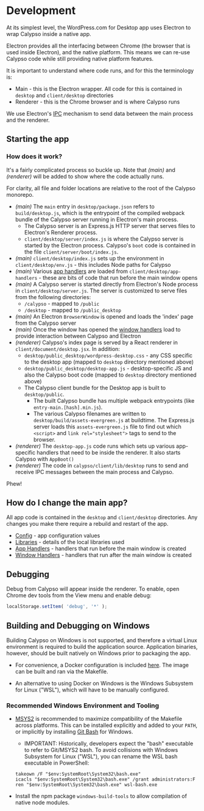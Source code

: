 # Development

At its simplest level, the WordPress.com for Desktop app uses Electron to wrap Calypso inside a native app.

Electron provides all the interfacing between Chrome (the browser that is used inside Electron), and the native platform. This means we can re-use Calypso code while still providing native platform features.

It is important to understand where code runs, and for this the terminology is:

- Main - this is the Electron wrapper. All code for this is contained in `desktop` and `client/desktop` directories
- Renderer - this is the Chrome browser and is where Calypso runs

We use Electron's [IPC](https://github.com/atom/electron/blob/master/docs/api/ipc-main.md) mechanism to send data between the main process and the renderer.

## Starting the app

### How does it work?

It's a fairly complicated process so buckle up. Note that *(main)* and *(renderer)* will be added to show where the code actually runs.

For clarity, all file and folder locations are relative to the root of the Calypso monorepo.

- *(main)* The `main` entry in `desktop/package.json` refers to `build/desktop.js`, which is the entrypoint of the compiled webpack bundle of the Calypso server running in Electron's main process.
  - The Calypso server is an Express.js HTTP server that serves files to Electron's Renderer process.
  - `client/desktop/server/index.js` is where the Calypso server is started by the Electron process. Calypso's `boot` code is contained in the file `client/server/boot/index.js`.
- *(main)* `client/desktop/index.js` sets up the environment in `client/desktop/env.js` - this includes Node paths for Calypso
- *(main)* Various [app handlers](../../client/desktop/app-handlers/README.md) are loaded from `client/desktop/app-handlers` - these are bits of code that run before the main window opens
- *(main)* A Calypso server is started directly from Electron's Node process in `client/desktop/server.js`. The server is customized to serve files from the following directories:
  - `/calypso` - mapped to `/public`
  - `/desktop` - mapped to `/public_desktop`
- *(main)* An Electron `BrowserWindow` is opened and loads the 'index' page from the Calypso server
- *(main)* Once the window has opened the [window handlers](../../client/desktop/window-handlers/README.md) load to provide interaction between Calypso and Electron
- *(renderer)* Calypso's index page is served by a React renderer in `client/document/desktop.jsx`. In addition:
  - `desktop/public_desktop/wordpress-desktop.css` - any CSS specific to the desktop app (mapped to `desktop` directory mentioned above)
  - `desktop/public_desktop/desktop-app.js` - desktop-specific JS and also the Calypso boot code (mapped to `desktop` directory mentioned above)
  - The Calypso client bundle for the Desktop app is built to `desktop/public`.
    - The built Calypso bundle has multiple webpack entrypoints (like `entry-main.[hash].min.js`).
    - The various Calypso filenames are written to `desktop/build/assets-evergreen.js` at buildtime. The Express.js server loads this `assets-evergreen.js` file to find out which `<script>` and `link rel="stylesheet">` tags to send to the browser.
- *(renderer)* The `desktop-app.js` code runs which sets up various app-specific handlers that need to be inside the renderer. It also starts Calypso with `AppBoot()`
- *(renderer)* The code in `calypso/client/lib/desktop` runs to send and receive IPC messages between the main process and Calypso.

Phew!

## How do I change the main app?

All app code is contained in the `desktop` and `client/desktop` directories. Any changes you make there require a rebuild and restart of the app.

- [Config](../desktop-config/README.md) - app configuration values
- [Libraries](../../client/desktop/lib/README.md) - details of the local libraries used
- [App Handlers](../../client/desktop/app-handlers/README.md) - handlers that run before the main window is created
- [Window Handlers](../../client/desktop/window-handlers/README.md) - handlers that run after the main window is created

## Debugging

Debug from Calypso will appear inside the renderer. To enable, open Chrome dev tools from the View menu and enable debug:

```js
localStorage.setItem( 'debug', '*' );
```

## Building and Debugging on Windows

Building Calypso on Windows is not supported, and therefore a virtual Linux environment is required to build the application source. Application binaries, however, should be built natively on Windows prior to packaging the app.

- For convenience, a Docker configuration is included [here](../Dockerfile). The image can be built and ran via the Makefile.

- An alternative to using Docker on Windows is the Windows Subsystem for Linux ("WSL"), which will have to be manually configured.

### Recommended Windows Environment and Tooling

- [MSYS2](https://www.msys2.org/) is recommended to maximize compatibility of the Makefile across platforms. This can be installed explicitly and added to your `PATH`, or implicitly by installing [Git Bash](https://gitforwindows.org/) for Windows.

  - IMPORTANT: Historically, developers expect the "bash" executable to refer to Git/MSYS2 bash. To avoid collisions with Windows Subsystem for Linux ("WSL"), you can rename the WSL bash executable in PowerShell:

  ```
  takeown /F "$env:SystemRoot\System32\bash.exe"
  icacls "$env:SystemRoot\System32\bash.exe" /grant administrators:F
  ren "$env:SystemRoot\System32\bash.exe" wsl-bash.exe
  ```

- Install the npm package `windows-build-tools` to allow compilation of native node modules.
